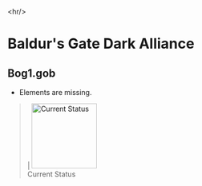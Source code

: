 


&lt;hr/&gt;




# Baldur's Gate Dark Alliance #

## Bog1.gob ##
  * Elements are missing.
> | <a href='http://i.imgur.com/UTl6a.jpg'><img src='http://i.imgur.com/UTl6a.jpg' alt='Current Status' width='130px' /></a><br> Current Status